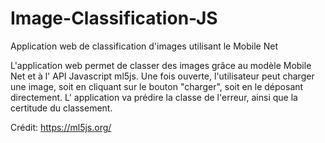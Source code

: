 # Image-Classification-JS
Application web de classification d'images utilisant le Mobile Net

L'application web permet de classer des images grâce au modèle Mobile Net et à l' API Javascript ml5js.
Une fois ouverte, l'utilisateur peut charger une image, soit en cliquant sur le bouton "charger", soit en le déposant directement.
L' application va prédire la classe de l'erreur, ainsi que  la certitude du classement.

Crédit: https://ml5js.org/
